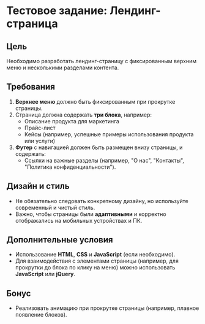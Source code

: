 # Тестовое задание: Лендинг-страница

## Цель  
Необходимо разработать лендинг-страницу с фиксированным верхним меню и несколькими разделами контента.

## Требования  
1. **Верхнее меню** должно быть фиксированным при прокрутке страницы.
2. Страница должна содержать **три блока**, например:
   - Описание продукта для маркетинга
   - Прайс-лист
   - Кейсы (например, успешные примеры использования продукта или услуги)
3. **Футер** с навигацией должен быть размещен внизу страницы, и содержать:
   - Ссылки на важные разделы (например, "О нас", "Контакты", "Политика конфиденциальности").
   
## Дизайн и стиль  
- Не обязательно следовать конкретному дизайну, но используйте современный и чистый стиль.
- Важно, чтобы страницы были **адаптивными** и корректно отображались на мобильных устройствах и ПК.
  
## Дополнительные условия  
- Использование **HTML**, **CSS** и **JavaScript** (если необходимо).
- Для взаимодействия с элементами страницы (например, для прокрутки до блока по клику на меню) можно использовать **JavaScript** или **jQuery**.
  
## Бонус
- Реализовать анимацию при прокрутке страницы (например, плавное появление блоков).

